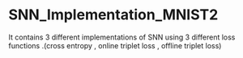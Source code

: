 # SNN_Implementation_MNIST2
 It contains 3 different implementations of SNN using 3 different loss functions .(cross entropy , online triplet loss , offline triplet loss)
